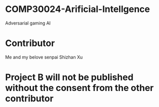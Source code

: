 # COMP30024-Arificial-Intellgence
Adversarial gaming AI

# Contributor
Me and my belove senpai Shizhan Xu

# Project B will not be published without the consent from the other contributor
